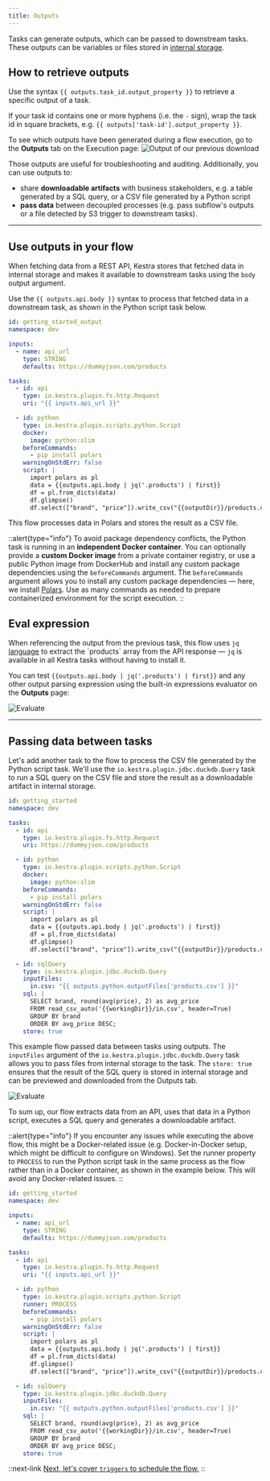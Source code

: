 ```yaml
---
title: Outputs
---
```


Tasks can generate outputs, which can be passed to downstream tasks. These outputs can be variables or files stored in [internal storage](../01.architecture.md#the-internal-storage).

## How to retrieve outputs

Use the syntax `{{ outputs.task_id.output_property }}` to retrieve a specific output of a task.

If your task id contains one or more hyphens (i.e. the `-` sign), wrap the task id in square brackets, e.g. `{{ outputs['task-id'].output_property }}`.

To see which outputs have been generated during a flow execution, go to the **Outputs** tab on the Execution page:
![Output of our previous download](/docs/tutorial/outputs/output.png)

Those outputs are useful for troubleshooting and auditing. Additionally, you can use outputs to:
- share **downloadable artifacts** with business stakeholders, e.g. a table generated by a SQL query, or a CSV file generated by a Python script
- **pass data** between decoupled processes (e.g. pass subflow's outputs or a file detected by S3 trigger to downstream tasks).

---

## Use outputs in your flow

When fetching data from a REST API, Kestra stores that fetched data in internal storage and makes it available to downstream tasks using the `body` output argument.

Use the `{{ outputs.api.body }}` syntax to process that fetched data in a downstream task, as shown in the Python script task below.

```yaml
id: getting_started_output
namespace: dev

inputs:
  - name: api_url
    type: STRING
    defaults: https://dummyjson.com/products

tasks:
  - id: api
    type: io.kestra.plugin.fs.http.Request
    uri: "{{ inputs.api_url }}"

  - id: python
    type: io.kestra.plugin.scripts.python.Script
    docker:
      image: python:slim
    beforeCommands:
      - pip install polars
    warningOnStdErr: false
    script: |
      import polars as pl
      data = {{outputs.api.body | jq('.products') | first}}
      df = pl.from_dicts(data)
      df.glimpse()
      df.select(["brand", "price"]).write_csv("{{outputDir}}/products.csv")
```

This flow processes data in Polars and stores the result as a CSV file.

::alert{type="info"}
To avoid package dependency conflicts, the Python task is running in an **independent Docker container**. You can optionally provide a **custom Docker image** from a private container registry, or use a public Python image from DockerHub and install any custom package dependencies using the `beforeCommands` argument. The `beforeCommands` argument allows you to install any custom package dependencies — here, we install [Polars](https://www.pola.rs/). Use as many commands as needed to prepare containerized environment for the script execution.
::

## Eval expression

When referencing the output from the previous task, this flow uses `jq` [language](https://en.wikipedia.org/wiki/Jq_(programming_language)) to extract the `products` array from the API response — `jq` is available in all Kestra tasks without having to install it.

You can test `{{outputs.api.body | jq('.products') | first}}` and any other output parsing expression using the built-in expressions evaluator on the **Outputs** page:

![Evaluate](/docs/tutorial/outputs/eval_expressions.png)

---

## Passing data between tasks

Let's add another task to the flow to process the CSV file generated by the Python script task. We'll use the `io.kestra.plugin.jdbc.duckdb.Query` task to run a SQL query on the CSV file and store the result as a downloadable artifact in internal storage.

```yaml
id: getting_started
namespace: dev

tasks:
  - id: api
    type: io.kestra.plugin.fs.http.Request
    uri: https://dummyjson.com/products

  - id: python
    type: io.kestra.plugin.scripts.python.Script
    docker:
      image: python:slim
    beforeCommands:
      - pip install polars
    warningOnStdErr: false
    script: |
      import polars as pl
      data = {{outputs.api.body | jq('.products') | first}}
      df = pl.from_dicts(data)
      df.glimpse()
      df.select(["brand", "price"]).write_csv("{{outputDir}}/products.csv")

  - id: sqlQuery
    type: io.kestra.plugin.jdbc.duckdb.Query
    inputFiles:
      in.csv: "{{ outputs.python.outputFiles['products.csv'] }}"
    sql: |
      SELECT brand, round(avg(price), 2) as avg_price
      FROM read_csv_auto('{{workingDir}}/in.csv', header=True)
      GROUP BY brand
      ORDER BY avg_price DESC;
    store: true
```

This example flow passed data between tasks using outputs. The `inputFiles` argument of the `io.kestra.plugin.jdbc.duckdb.Query` task allows you to pass files from internal storage to the task. The `store: true` ensures that the result of the SQL query is stored in internal storage and can be previewed and downloaded from the Outputs tab.

![Evaluate](/docs/tutorial/outputs/preview.png)


To sum up, our flow extracts data from an API, uses that data in a Python script, executes a SQL query and generates a downloadable artifact.

::alert{type="info"}
If you encounter any issues while executing the above flow, this might be a Docker-related issue (e.g. Docker-in-Docker setup, which might be difficult to configure on Windows). Set the runner property to `PROCESS` to run the Python script task in the same process as the flow rather than in a Docker container, as shown in the example below. This will avoid any Docker-related issues.
::

```yaml
id: getting_started
namespace: dev

inputs:
  - name: api_url
    type: STRING
    defaults: https://dummyjson.com/products

tasks:
  - id: api
    type: io.kestra.plugin.fs.http.Request
    uri: "{{ inputs.api_url }}"

  - id: python
    type: io.kestra.plugin.scripts.python.Script
    runner: PROCESS
    beforeCommands:
      - pip install polars
    warningOnStdErr: false
    script: |
      import polars as pl
      data = {{outputs.api.body | jq('.products') | first}}
      df = pl.from_dicts(data)
      df.glimpse()
      df.select(["brand", "price"]).write_csv("{{outputDir}}/products.csv")

  - id: sqlQuery
    type: io.kestra.plugin.jdbc.duckdb.Query
    inputFiles:
      in.csv: "{{ outputs.python.outputFiles['products.csv'] }}"
    sql: |
      SELECT brand, round(avg(price), 2) as avg_price
      FROM read_csv_auto('{{workingDir}}/in.csv', header=True)
      GROUP BY brand
      ORDER BY avg_price DESC;
    store: true
```


::next-link
[Next, let's cover `triggers` to schedule the flow.](./04.triggers.md)
::

